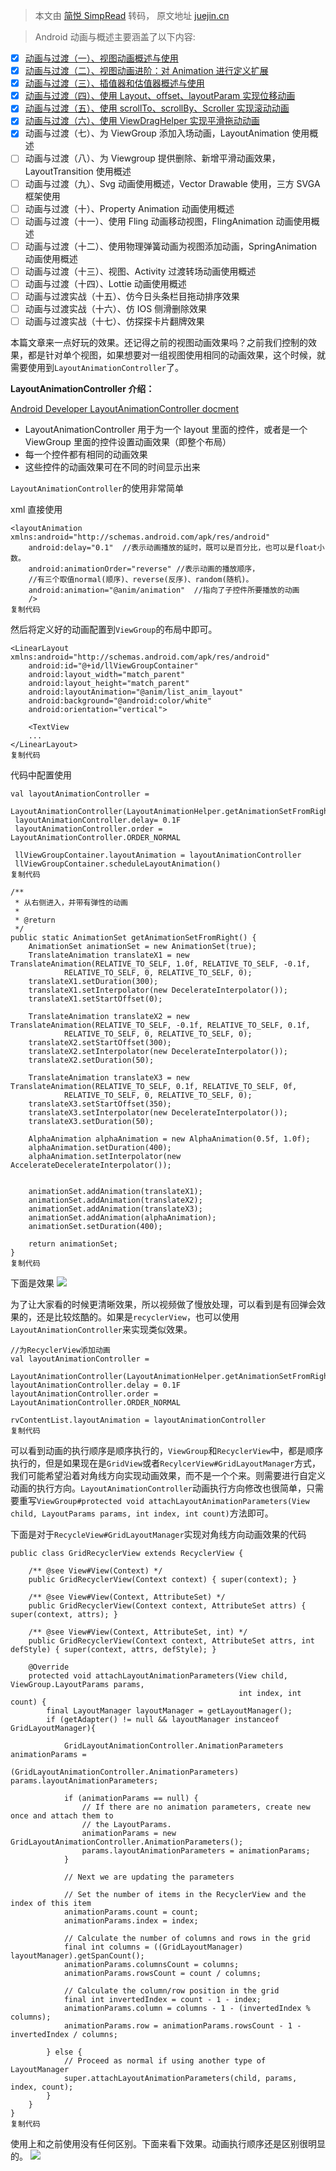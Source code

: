 > 本文由 [简悦 SimpRead](http://ksria.com/simpread/) 转码， 原文地址 [juejin.cn](https://juejin.cn/post/7028229284862885901)

> Android 动画与概述主要涵盖了以下内容:

*   [x]  [动画与过渡（一）、视图动画概述与使用](https://link.juejin.cn?target=https%3A%2F%2Fblog.csdn.net%2Fwanggang514260663%2Farticle%2Fdetails%2F116885558 "https://blog.csdn.net/wanggang514260663/article/details/116885558")
*   [x]  [动画与过渡（二）、视图动画进阶：对 Animation 进行定义扩展](https://link.juejin.cn?target=https%3A%2F%2Fblog.csdn.net%2Fwanggang514260663%2Farticle%2Fdetails%2F117000886%3Fspm%3D1001.2014.3001.5501 "https://blog.csdn.net/wanggang514260663/article/details/117000886?spm=1001.2014.3001.5501")
*   [x]  [动画与过渡（三）、插值器和估值器概述与使用](https://link.juejin.cn?target=https%3A%2F%2Fblog.csdn.net%2Fwanggang514260663%2Farticle%2Fdetails%2F121047814%3Fspm%3D1001.2014.3001.5501 "https://blog.csdn.net/wanggang514260663/article/details/121047814?spm=1001.2014.3001.5501")
*   [x]  [动画与过渡（四）、使用 Layout、offset、layoutParam 实现位移动画](https://link.juejin.cn?target=https%3A%2F%2Fblog.csdn.net%2Fwanggang514260663%2Farticle%2Fdetails%2F121068769%3Fspm%3D1001.2014.3001.5501 "https://blog.csdn.net/wanggang514260663/article/details/121068769?spm=1001.2014.3001.5501")
*   [x]  [动画与过渡（五）、使用 scrollTo、scrollBy、Scroller 实现滚动动画](https://link.juejin.cn?target=https%3A%2F%2Fblog.csdn.net%2Fwanggang514260663%2Farticle%2Fdetails%2F121088524%3Fspm%3D1001.2014.3001.5501 "https://blog.csdn.net/wanggang514260663/article/details/121088524?spm=1001.2014.3001.5501")
*   [x]  [动画与过渡（六）、使用 ViewDragHelper 实现平滑拖动动画](https://link.juejin.cn?target=https%3A%2F%2Fblog.csdn.net%2Fwanggang514260663%2Farticle%2Fdetails%2F121218330 "https://blog.csdn.net/wanggang514260663/article/details/121218330")
*   [x]  动画与过渡（七）、为 ViewGroup 添加入场动画，LayoutAnimation 使用概述
*   [ ]  动画与过渡（八）、为 Viewgroup 提供删除、新增平滑动画效果，LayoutTransition 使用概述
*   [ ]  动画与过渡（九）、Svg 动画使用概述，Vector Drawable 使用，三方 SVGA 框架使用
*   [ ]  动画与过渡（十）、Property Animation 动画使用概述
*   [ ]  动画与过渡（十一）、使用 Fling 动画移动视图，FlingAnimation 动画使用概述
*   [ ]  动画与过渡（十二）、使用物理弹簧动画为视图添加动画，SpringAnimation 动画使用概述
*   [ ]  动画与过渡（十三）、视图、Activity 过渡转场动画使用概述
*   [ ]  动画与过渡（十四）、Lottie 动画使用概述
*   [ ]  动画与过渡实战（十五）、仿今日头条栏目拖动排序效果
*   [ ]  动画与过渡实战（十六）、仿 IOS 侧滑删除效果
*   [ ]  动画与过渡实战（十七）、仿探探卡片翻牌效果

本篇文章来一点好玩的效果。还记得之前的视图动画效果吗？之前我们控制的效果，都是针对单个视图，如果想要对一组视图使用相同的动画效果，这个时候，就需要使用到`LayoutAnimationController`了。

**LayoutAnimationController 介绍：**

[Android Developer LayoutAnimationController docment](https://link.juejin.cn?target=https%3A%2F%2Fdeveloper.android.google.cn%2Freference%2Fkotlin%2Fandroid%2Fview%2Fanimation%2FLayoutAnimationController%3Fhl%3Den "https://developer.android.google.cn/reference/kotlin/android/view/animation/LayoutAnimationController?hl=en")

*   LayoutAnimationController 用于为一个 layout 里面的控件，或者是一个 ViewGroup 里面的控件设置动画效果（即整个布局）
*   每一个控件都有相同的动画效果
*   这些控件的动画效果可在不同的时间显示出来

`LayoutAnimationController`的使用非常简单

xml 直接使用

```
<layoutAnimation xmlns:android="http://schemas.android.com/apk/res/android"
	android:delay="0.1"  //表示动画播放的延时，既可以是百分比，也可以是float小数。
	android:animationOrder="reverse" //表示动画的播放顺序，
	//有三个取值normal(顺序)、reverse(反序)、random(随机)。
	android:animation="@anim/animation"  //指向了子控件所要播放的动画
	/>
复制代码
```

然后将定义好的动画配置到`ViewGroup`的布局中即可。

```
<LinearLayout xmlns:android="http://schemas.android.com/apk/res/android"
    android:id="@+id/llViewGroupContainer"
    android:layout_width="match_parent"
    android:layout_height="match_parent"
    android:layoutAnimation="@anim/list_anim_layout"
    android:background="@android:color/white"
    android:orientation="vertical">

    <TextView
    ...
</LinearLayout>    
复制代码
```

代码中配置使用

```
val layoutAnimationController =
                LayoutAnimationController(LayoutAnimationHelper.getAnimationSetFromRight())
 layoutAnimationController.delay= 0.1F
 layoutAnimationController.order = LayoutAnimationController.ORDER_NORMAL

 llViewGroupContainer.layoutAnimation = layoutAnimationController
 llViewGroupContainer.scheduleLayoutAnimation()
复制代码
```

```
/**
 * 从右侧进入，并带有弹性的动画
 *
 * @return
 */
public static AnimationSet getAnimationSetFromRight() {
    AnimationSet animationSet = new AnimationSet(true);
    TranslateAnimation translateX1 = new TranslateAnimation(RELATIVE_TO_SELF, 1.0f, RELATIVE_TO_SELF, -0.1f,
            RELATIVE_TO_SELF, 0, RELATIVE_TO_SELF, 0);
    translateX1.setDuration(300);
    translateX1.setInterpolator(new DecelerateInterpolator());
    translateX1.setStartOffset(0);

    TranslateAnimation translateX2 = new TranslateAnimation(RELATIVE_TO_SELF, -0.1f, RELATIVE_TO_SELF, 0.1f,
            RELATIVE_TO_SELF, 0, RELATIVE_TO_SELF, 0);
    translateX2.setStartOffset(300);
    translateX2.setInterpolator(new DecelerateInterpolator());
    translateX2.setDuration(50);

    TranslateAnimation translateX3 = new TranslateAnimation(RELATIVE_TO_SELF, 0.1f, RELATIVE_TO_SELF, 0f,
            RELATIVE_TO_SELF, 0, RELATIVE_TO_SELF, 0);
    translateX3.setStartOffset(350);
    translateX3.setInterpolator(new DecelerateInterpolator());
    translateX3.setDuration(50);

    AlphaAnimation alphaAnimation = new AlphaAnimation(0.5f, 1.0f);
    alphaAnimation.setDuration(400);
    alphaAnimation.setInterpolator(new AccelerateDecelerateInterpolator());


    animationSet.addAnimation(translateX1);
    animationSet.addAnimation(translateX2);
    animationSet.addAnimation(translateX3);
    animationSet.addAnimation(alphaAnimation);
    animationSet.setDuration(400);

    return animationSet;
}
复制代码
```

下面是效果 ![](https://p3-juejin.byteimg.com/tos-cn-i-k3u1fbpfcp/df3e4e22a8b44994b19652302d9a750a~tplv-k3u1fbpfcp-zoom-in-crop-mark:3024:0:0:0.awebp)

为了让大家看的时候更清晰效果，所以视频做了慢放处理，可以看到是有回弹会效果的，还是比较炫酷的。如果是`recyclerView`，也可以使用`LayoutAnimationController`来实现类似效果。

```
//为RecyclerView添加动画
val layoutAnimationController =
    LayoutAnimationController(LayoutAnimationHelper.getAnimationSetFromRight())
layoutAnimationController.delay = 0.1F
layoutAnimationController.order = LayoutAnimationController.ORDER_NORMAL

rvContentList.layoutAnimation = layoutAnimationController
复制代码
```

可以看到动画的执行顺序是顺序执行的，`ViewGroup`和`RecyclerView`中，都是顺序执行的，但是如果现在是`GridView`或者`RecylcerView#GridLayoutManager`方式，我们可能希望沿着对角线方向实现动画效果，而不是一个个来。则需要进行自定义动画的执行方向。`LayoutAnimationController`动画执行方向修改也很简单，只需要重写`ViewGroup#protected void attachLayoutAnimationParameters(View child, LayoutParams params, int index, int count)`方法即可。

下面是对于`RecycleView#GridLayoutManager`实现对角线方向动画效果的代码

```
public class GridRecyclerView extends RecyclerView {
 
    /** @see View#View(Context) */
    public GridRecyclerView(Context context) { super(context); }
 
    /** @see View#View(Context, AttributeSet) */
    public GridRecyclerView(Context context, AttributeSet attrs) { super(context, attrs); }
 
    /** @see View#View(Context, AttributeSet, int) */
    public GridRecyclerView(Context context, AttributeSet attrs, int defStyle) { super(context, attrs, defStyle); }
 
    @Override
    protected void attachLayoutAnimationParameters(View child, ViewGroup.LayoutParams params,
                                                   int index, int count) {
        final LayoutManager layoutManager = getLayoutManager();
        if (getAdapter() != null && layoutManager instanceof GridLayoutManager){
 
            GridLayoutAnimationController.AnimationParameters animationParams =
                    (GridLayoutAnimationController.AnimationParameters) params.layoutAnimationParameters;
 
            if (animationParams == null) {
                // If there are no animation parameters, create new once and attach them to
                // the LayoutParams.
                animationParams = new GridLayoutAnimationController.AnimationParameters();
                params.layoutAnimationParameters = animationParams;
            }
 
            // Next we are updating the parameters
 
            // Set the number of items in the RecyclerView and the index of this item
            animationParams.count = count;
            animationParams.index = index;
 
            // Calculate the number of columns and rows in the grid
            final int columns = ((GridLayoutManager) layoutManager).getSpanCount();
            animationParams.columnsCount = columns;
            animationParams.rowsCount = count / columns;
 
            // Calculate the column/row position in the grid
            final int invertedIndex = count - 1 - index;
            animationParams.column = columns - 1 - (invertedIndex % columns);
            animationParams.row = animationParams.rowsCount - 1 - invertedIndex / columns;
 
        } else {
            // Proceed as normal if using another type of LayoutManager
            super.attachLayoutAnimationParameters(child, params, index, count);
        }
    }
}
复制代码
```

使用上和之前使用没有任何区别。下面来看下效果。动画执行顺序还是区别很明显的。 ![](https://p3-juejin.byteimg.com/tos-cn-i-k3u1fbpfcp/2bb990db964f4108bc4df4028d81ce12~tplv-k3u1fbpfcp-zoom-in-crop-mark:3024:0:0:0.awebp)
